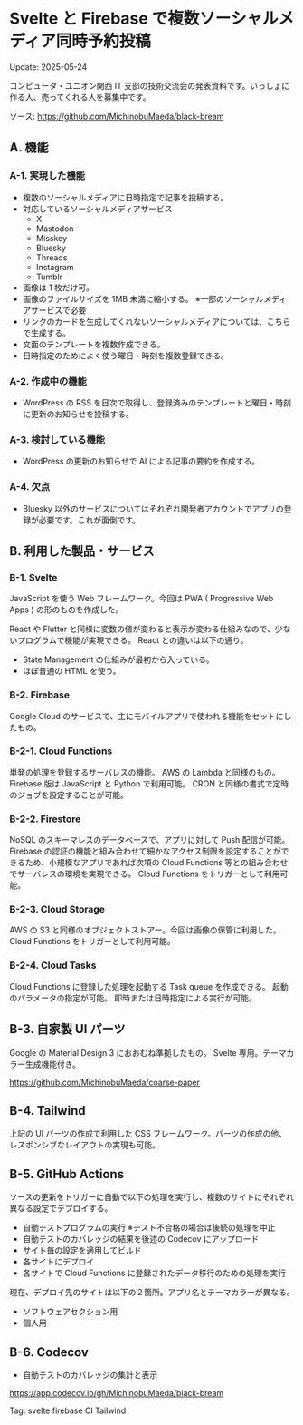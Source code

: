# Svelte と Firebase で複数ソーシャルメディア同時予約投稿

Update: 2025-05-24

コンピュータ・ユニオン関西 IT 支部の技術交流会の発表資料です。いっしょに作る人、売ってくれる人を募集中です。

ソース: <https://github.com/MichinobuMaeda/black-bream>

## A. 機能

### A-1. 実現した機能

-   複数のソーシャルメディアに日時指定で記事を投稿する。
-   対応しているソーシャルメディアサービス
    -   X
    -   Mastodon
    -   Misskey
    -   Bluesky
    -   Threads
    -   Instagram
    -   Tumblr
-   画像は 1 枚だけ可。
-   画像のファイルサイズを 1MB 未満に縮小する。 ※一部のソーシャルメディアサービスで必要
-   リンクのカードを生成してくれないソーシャルメディアについては、こちらで生成する。
-   文面のテンプレートを複数作成できる。
-   日時指定のためによく使う曜日・時刻を複数登録できる。

### A-2. 作成中の機能

-   WordPress の RSS を日次で取得し、登録済みのテンプレートと曜日・時刻に更新のお知らせを投稿する。

### A-3. 検討している機能

-   WordPress の更新のお知らせで AI による記事の要約を作成する。

### A-4. 欠点

-   Bluesky 以外のサービスについてはそれぞれ開発者アカウントでアプリの登録が必要です。これが面倒です。

## B. 利用した製品・サービス

### B-1. Svelte

JavaScript を使う Web フレームワーク。今回は PWA ( Progressive Web Apps ) の形のものを作成した。

React や Flutter と同様に変数の値が変わると表示が変わる仕組みなので、少ないプログラムで機能が実現できる。
React との違いは以下の通り。

-   State Management の仕組みが最初から入っている。
-   ほぼ普通の HTML を使う。

### B-2. Firebase

Google Cloud のサービスで、主にモバイルアプリで使われる機能をセットにしたもの。

### B-2-1. Cloud Functions

単発の処理を登録するサーバレスの機能。
AWS の Lambda と同様のもの。
Firebase 版は JavaScript と Python で利用可能。
CRON と同様の書式で定時のジョブを設定することが可能。

### B-2-2. Firestore

NoSQL のスキーマレスのデータベースで、アプリに対して Push 配信が可能。
Firebase の認証の機能と組み合わせて細かなアクセス制限を設定することができるため、小規模なアプリであれば次項の
Cloud Functions 等との組み合わせでサーバレスの環境を実現できる。
Cloud Functions をトリガーとして利用可能。

### B-2-3. Cloud Storage

AWS の S3 と同様のオブジェクトストアー。今回は画像の保管に利用した。
Cloud Functions をトリガーとして利用可能。

### B-2-4. Cloud Tasks

Cloud Functions に登録した処理を起動する Task queue を作成できる。
起動のパラメータの指定が可能。
即時または日時指定による実行が可能。

## B-3. 自家製 UI パーツ

Google の Material Design 3 におおむね準拠したもの。 Svelte 専用。テーマカラー生成機能付き。

<https://github.com/MichinobuMaeda/coarse-paper>

## B-4. Tailwind

上記の UI パーツの作成で利用した CSS フレームワーク。パーツの作成の他、レスポンシブなレイアウトの実現も可能。

## B-5. GitHub Actions

ソースの更新をトリガーに自動で以下の処理を実行し、複数のサイトにそれぞれ異なる設定でデプロイする。

-   自動テストプログラムの実行 ※テスト不合格の場合は後続の処理を中止
-   自動テストのカバレッジの結果を後述の Codecov にアップロード
-   サイト毎の設定を適用してビルド
-   各サイトにデプロイ
-   各サイトで Cloud Functions に登録されたデータ移行のための処理を実行

現在、デプロイ先のサイトは以下の２箇所。アプリ名とテーマカラーが異なる。

-   ソフトウェアセクション用
-   個人用

## B-6. Codecov

-   自動テストのカバレッジの集計と表示

<https://app.codecov.io/gh/MichinobuMaeda/black-bream>

Tag: svelte firebase CI Tailwind
